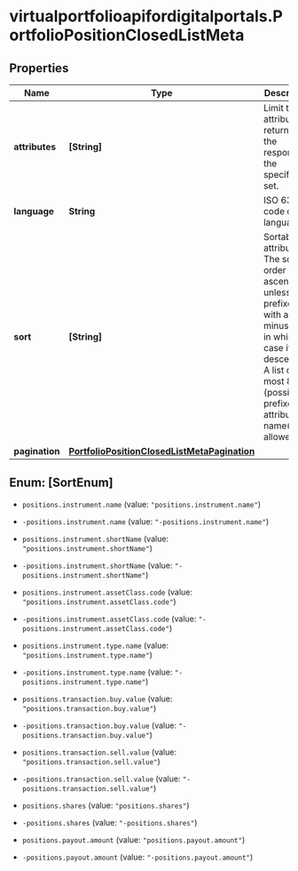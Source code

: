 # virtualportfolioapifordigitalportals.PortfolioPositionClosedListMeta

## Properties

Name | Type | Description | Notes
------------ | ------------- | ------------- | -------------
**attributes** | **[String]** | Limit the attributes returned in the response to the specified set. | [optional] 
**language** | **String** | ISO 639-1 code of the language. | [optional] 
**sort** | **[String]** | Sortable attributes. The sort order is ascending unless it is prefixed with a minus sign, in which case it is descending. A list of at most 8 (possibly prefixed) attribute name(s) is allowed. | [optional] 
**pagination** | [**PortfolioPositionClosedListMetaPagination**](PortfolioPositionClosedListMetaPagination.md) |  | [optional] 



## Enum: [SortEnum]


* `positions.instrument.name` (value: `"positions.instrument.name"`)

* `-positions.instrument.name` (value: `"-positions.instrument.name"`)

* `positions.instrument.shortName` (value: `"positions.instrument.shortName"`)

* `-positions.instrument.shortName` (value: `"-positions.instrument.shortName"`)

* `positions.instrument.assetClass.code` (value: `"positions.instrument.assetClass.code"`)

* `-positions.instrument.assetClass.code` (value: `"-positions.instrument.assetClass.code"`)

* `positions.instrument.type.name` (value: `"positions.instrument.type.name"`)

* `-positions.instrument.type.name` (value: `"-positions.instrument.type.name"`)

* `positions.transaction.buy.value` (value: `"positions.transaction.buy.value"`)

* `-positions.transaction.buy.value` (value: `"-positions.transaction.buy.value"`)

* `positions.transaction.sell.value` (value: `"positions.transaction.sell.value"`)

* `-positions.transaction.sell.value` (value: `"-positions.transaction.sell.value"`)

* `positions.shares` (value: `"positions.shares"`)

* `-positions.shares` (value: `"-positions.shares"`)

* `positions.payout.amount` (value: `"positions.payout.amount"`)

* `-positions.payout.amount` (value: `"-positions.payout.amount"`)




